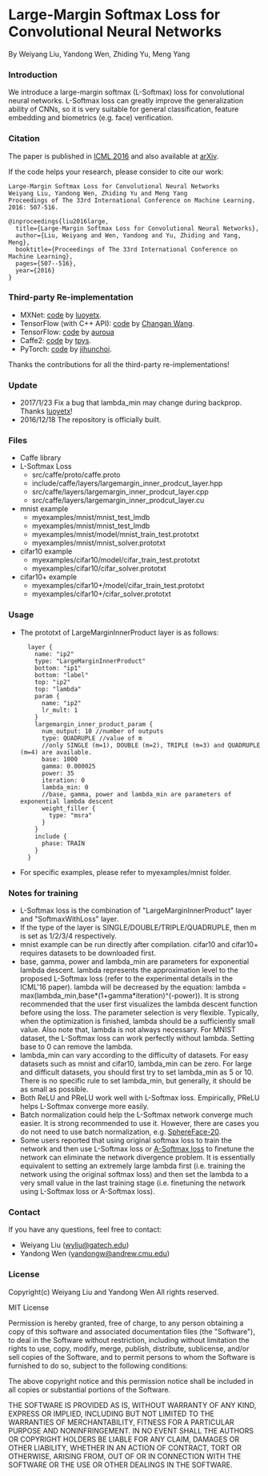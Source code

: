 # Large-Margin Softmax Loss for Convolutional Neural Networks

By Weiyang Liu, Yandong Wen, Zhiding Yu, Meng Yang

### Introduction
We introduce a large-margin softmax (L-Softmax) loss for convolutional neural networks. L-Softmax loss can greatly improve the generalization ability of CNNs, so it is very suitable for general classification, feature embedding and biometrics (e.g. face) verification.

### Citation
The paper is published in [ICML 2016](http://proceedings.mlr.press/v48/liud16.pdf) and also available at [arXiv](https://arxiv.org/abs/1612.02295).

If the code helps your research, please consider to cite our work:

    Large-Margin Softmax Loss for Convolutional Neural Networks
    Weiyang Liu, Yandong Wen, Zhiding Yu and Meng Yang
    Proceedings of The 33rd International Conference on Machine Learning. 2016: 507-516.

    @inproceedings{liu2016large,
      title={Large-Margin Softmax Loss for Convolutional Neural Networks},
      author={Liu, Weiyang and Wen, Yandong and Yu, Zhiding and Yang, Meng},
      booktitle={Proceedings of The 33rd International Conference on Machine Learning},
      pages={507--516},
      year={2016}
    }

### Third-party Re-implementation
- MXNet: [code](https://github.com/luoyetx/mx-lsoftmax) by [luoyetx](https://github.com/luoyetx).
- TensorFlow (with C++ API): [code](https://github.com/HiKapok/tf.extra_losses) by [Changan Wang](https://github.com/HiKapok).
- TensorFlow: [code](https://github.com/auroua/L_Softmax_TensorFlow) by [auroua](https://github.com/auroua)
- Caffe2: [code](https://github.com/tpys/face-recognition-caffe2) by [tpys](https://github.com/tpys).
- PyTorch: [code](https://github.com/jihunchoi/lsoftmax-pytorch) by [jihunchoi](https://github.com/jihunchoi).

Thanks the contributions for all the third-party re-implementations!

### Update
- 2017/1/23 Fix a bug that lambda_min may change during backprop. Thanks [luoyetx](https://github.com/luoyetx)!
- 2016/12/18 The repository is officially built.

### Files
- Caffe library
- L-Softmax Loss
  * src/caffe/proto/caffe.proto
  * include/caffe/layers/largemargin_inner_prodcut_layer.hpp
  * src/caffe/layers/largemargin_inner_prodcut_layer.cpp
  * src/caffe/layers/largemargin_inner_prodcut_layer.cu
- mnist example
  * myexamples/mnist/mnist_test_lmdb
  * myexamples/mnist/mnist_test_lmdb
  * myexamples/mnist/model/mnist_train_test.prototxt
  * myexamples/mnist/mnist_solver.prototxt
- cifar10 example
  * myexamples/cifar10/model/cifar_train_test.prototxt
  * myexamples/cifar10/cifar_solver.prototxt
- cifar10+ example
  * myexamples/cifar10+/model/cifar_train_test.prototxt
  * myexamples/cifar10+/cifar_solver.prototxt

### Usage
- The prototxt of LargeMarginInnerProduct layer is as follows:

        layer {
          name: "ip2"
          type: "LargeMarginInnerProduct"
          bottom: "ip1"
          bottom: "label"
          top: "ip2"
          top: "lambda"
          param {
            name: "ip2"
            lr_mult: 1
          }
          largemargin_inner_product_param {
            num_output: 10 //number of outputs
            type: QUADRUPLE //value of m
            //only SINGLE (m=1), DOUBLE (m=2), TRIPLE (m=3) and QUADRUPLE (m=4) are available.
            base: 1000
            gamma: 0.000025
            power: 35
            iteration: 0
            lambda_min: 0
            //base, gamma, power and lambda_min are parameters of exponential lambda descent
            weight_filler {
              type: "msra"
            }
          }
          include {
            phase: TRAIN
          }
        }

- For specific examples, please refer to myexamples/mnist folder.

### Notes for training
- L-Softmax loss is the combination of "LargeMarginInnerProduct" layer and "SoftmaxWithLoss" layer.
- If the type of the layer is SINGLE/DOUBLE/TRIPLE/QUADRUPLE, then m is set as 1/2/3/4 respectively.
- mnist example can be run directly after compilation. cifar10 and cifar10+ requires datasets to be downloaded first.
- base, gamma, power and lambda_min are parameters for exponential lambda descent. lambda represents the approximation level to the proposed L-Softmax loss (refer to the experimental details in the ICML'16 paper). lambda will be decreased by the equation: lambda = max(lambda_min,base\*(1+gamma\*iteration)^(-power)). It is strong recommended that the user first visualizes the lambda descent function before using the loss. The parameter selection is very flexible. Typically, when the optimization is finished, lambda should be a sufficiently small value. Also note that, lambda is not always necessary. For MNIST dataset, the L-Softmax loss can work perfectly without lambda. Setting base to 0 can remove the lambda.
- lambda_min can vary according to the difficulty of datasets. For easy datasets such as mnist and cifar10, lambda_min can be zero. For large and difficult datasets, you should first try to set lambda_min as 5 or 10. There is no specific rule to set lambda_min, but generally, it should be as small as possible.
- Both ReLU and PReLU work well with L-Softmax loss. Empirically, PReLU helps L-Softmax converge more easily.
- Batch normalization could help the L-Softmax network converge much easier. It is strong recommended to use it. However, there are cases you do not need to use batch normalization, e.g. [SphereFace-20](https://github.com/wy1iu/sphereface).
- Some users reported that using original softmax loss to train the network and then use L-Softmax loss or [A-Softmax loss](https://github.com/wy1iu/sphereface) to finetune the network can eliminate the network divergence problem. It is essentially equivalent to setting an extremely large lambda first (i.e. training the network using the original softmax loss) and then set the lambda to a very small value in the last training stage (i.e. finetuning the network using L-Softmax loss or A-Softmax loss).

### Contact
If you have any questions, feel free to contact:
- Weiyang Liu (wyliu@gatech.edu)
- Yandong Wen (yandongw@andrew.cmu.edu)

### License
Copyright(c) Weiyang Liu and Yandong Wen
All rights reserved.

MIT License

Permission is hereby granted, free of charge, to any person obtaining a copy of this software and associated documentation files (the "Software"), to deal in the Software without restriction, including without limitation the rights to use, copy, modify, merge, publish, distribute, sublicense, and/or sell copies of the Software, and to permit persons to whom the Software is furnished to do so, subject to the following conditions:

The above copyright notice and this permission notice shall be included in all copies or substantial portions of the Software.

THE SOFTWARE IS PROVIDED AS IS, WITHOUT WARRANTY OF ANY KIND, EXPRESS OR IMPLIED, INCLUDING BUT NOT LIMITED TO THE WARRANTIES OF MERCHANTABILITY, FITNESS FOR A PARTICULAR PURPOSE AND NONINFRINGEMENT. IN NO EVENT SHALL THE AUTHORS OR COPYRIGHT HOLDERS BE LIABLE FOR ANY CLAIM, DAMAGES OR OTHER LIABILITY, WHETHER IN AN ACTION OF CONTRACT, TORT OR OTHERWISE, ARISING FROM, OUT OF OR IN CONNECTION WITH THE SOFTWARE OR THE USE OR OTHER DEALINGS IN THE SOFTWARE.

